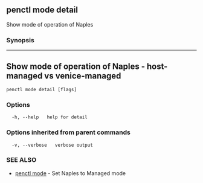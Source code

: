 ## penctl mode detail

Show mode of operation of Naples

### Synopsis



-------------------------------------------------------------------
 Show mode of operation of Naples - host-managed vs venice-managed 
-------------------------------------------------------------------


```
penctl mode detail [flags]
```

### Options

```
  -h, --help   help for detail
```

### Options inherited from parent commands

```
  -v, --verbose   verbose output
```

### SEE ALSO
* [penctl mode](penctl_mode.md)	 - Set Naples to Managed mode

